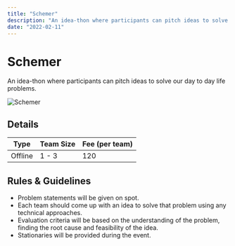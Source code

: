 ```yaml
---
title: "Schemer"
description: "An idea-thon where participants can pitch ideas to solve our day to day life problems."
date: "2022-02-11"
---
```


# Schemer

An idea-thon where participants can pitch ideas to solve our day to day life problems.

<img src="/posters/3.png" alt="Schemer" class="w-full lg:w-96 mx-auto object-cover" />

## Details

| Type    | Team Size | Fee (per team) |
| ------- | --------- | -------------- |
| Offline | 1 - 3     | 120            |

## Rules & Guidelines

-   Problem statements will be given on spot.
-   Each team should come up with an idea to solve that problem using any technical approaches.
-   Evaluation criteria will be based on the understanding of the problem, finding the root cause and feasibility of the idea.
-   Stationaries will be provided during the event.

